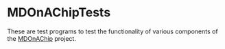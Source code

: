 # MDOnAChipTests
These are test programs to test the functionality of various components of the [MDOnAChip](https://github.com/tristanseifert/MDOnAChip) project.
